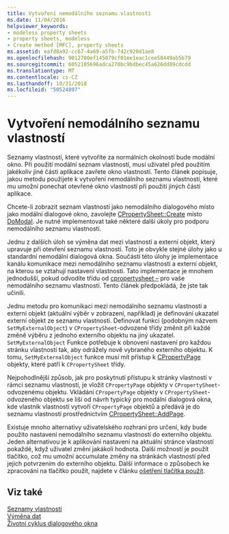 ```yaml
---
title: Vytvoření nemodálního seznamu vlastností
ms.date: 11/04/2016
helpviewer_keywords:
- modeless property sheets
- property sheets, modeless
- Create method [MFC], property sheets
ms.assetid: eafd8a92-cc67-4a69-a5fb-742c920d1ae8
ms.openlocfilehash: 9012700ef145079cf01ee1eac1cee58449ab5b79
ms.sourcegitcommit: 6052185696adca270bc9bdbec45a626dd89cdcdd
ms.translationtype: MT
ms.contentlocale: cs-CZ
ms.lasthandoff: 10/31/2018
ms.locfileid: "50524897"
---
```

# <a name="creating-a-modeless-property-sheet"></a>Vytvoření nemodálního seznamu vlastností

Seznamy vlastností, které vytvoříte za normálních okolností bude modální okno. Při použití modální seznam vlastností, musí uživatel před použitím jakékoliv jiné části aplikace zavřete okno vlastností. Tento článek popisuje, jakou metodu použijete k vytvoření nemodálního seznamu vlastností, které mu umožní ponechat otevřené okno vlastností při použití jiných částí aplikace.

Chcete-li zobrazit seznam vlastností jako nemodálního dialogového místo jako modální dialogové okno, zavolejte [CPropertySheet::Create](../mfc/reference/cpropertysheet-class.md#create) místo [DoModal](../mfc/reference/cpropertysheet-class.md#domodal). Je nutné implementovat také některé další úkoly pro podporu nemodálního seznamu vlastností.

Jednu z dalších úloh se výměna dat mezi vlastností a externí objekt, který upravuje při otevření seznamu vlastností. Toto je obvykle stejné úlohy jako u standardní nemodální dialogová okna. Součástí této úlohy je implementace kanálu komunikace mezi nemodálního seznamu vlastností a externí objekt, na kterou se vztahují nastavení vlastností. Tato implementace je mnohem jednodušší, pokud odvodíte třídu od [cpropertysheet –](../mfc/reference/cpropertysheet-class.md) pro vaše nemodálního seznamu vlastností. Tento článek předpokládá, že jste tak učinili.

Jednu metodu pro komunikaci mezi nemodálního seznamu vlastností a externí objekt (aktuální výběr v zobrazení, například) je definování ukazatel externí objekt ze seznamu vlastností. Definovat funkci (podobným názvem `SetMyExternalObject`) v `CPropertySheet`-odvozené třídy změnit při každé změně výběru z jednoho externího objektu na jiný ukazatel. `SetMyExternalObject` Funkce potřebuje k obnovení nastavení pro každou stránku vlastností tak, aby odrážely nově vybraného externího objektu. K tomu, `SetMyExternalObject` funkce musí mít přístup k [CPropertyPage](../mfc/reference/cpropertypage-class.md) objekty, které patří k `CPropertySheet` třídy.

Nejpohodlnější způsob, jak pro poskytnutí přístupu k stránky vlastností v rámci seznamu vlastností, je vložit `CPropertyPage` objekty v `CPropertySheet`-odvozenému objektu. Vkládání `CPropertyPage` objekty v `CPropertySheet`-odvozeného objektu se liší od návrh typický pro modální dialogová okna, kde vlastník vlastností vytvoří `CPropertyPage` objektů a předává je do seznamu vlastností prostřednictvím [ CPropertySheet::AddPage](../mfc/reference/cpropertysheet-class.md#addpage).

Existuje mnoho alternativy uživatelského rozhraní pro určení, kdy bude použito nastavení nemodálního seznamu vlastností do externího objektu. Jeden alternativou je k aplikování nastavení na aktuální stránce vlastností pokaždé, když uživatel změní jakákoli hodnota. Další možností je použít tlačítko, což mu umožní accumulate změny na stránkách vlastností před jejich potvrzením do externího objektu. Další informace o způsobech ke zpracování na tlačítko použít, najdete v článku [ošetření tlačítka použít](../mfc/handling-the-apply-button.md).

## <a name="see-also"></a>Viz také

[Seznamy vlastností](../mfc/property-sheets-mfc.md)<br/>
[Výměna dat](../mfc/exchanging-data.md)<br/>
[Životní cyklus dialogového okna](../mfc/life-cycle-of-a-dialog-box.md)

